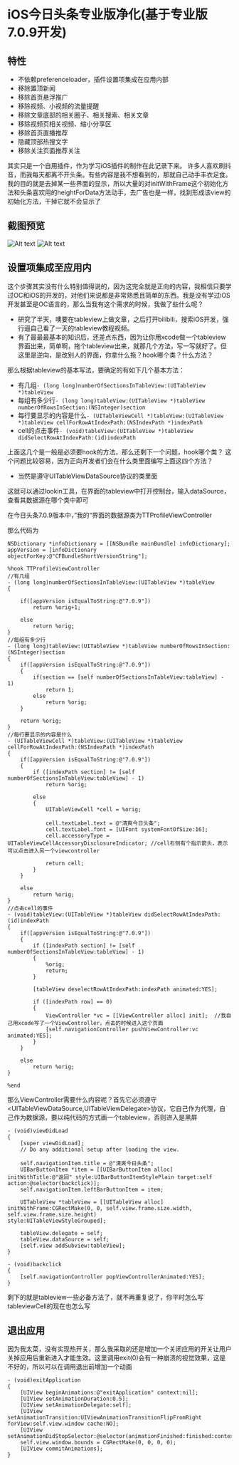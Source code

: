 # iOS今日头条专业版净化(基于专业版7.0.9开发)
## 特性


* 不依赖preferenceloader，插件设置项集成在应用内部
* 移除置顶新闻
* 移除首页悬浮推广
* 移除视频、小视频的流量提醒
* 移除文章底部的相关圈子、相关搜索、相关文章
* 移除视频页相关视频、缩小分享区
* 移除首页直播推荐
* 隐藏顶部热搜文字
* 移除关注页面推荐关注


其实只是一个自用插件，作为学习iOS插件的制作在此记录下来。
许多人喜欢刷抖音，而我每天都离不开头条。有些内容是我不想看到的，那就自己动手丰衣足食。
我的目的就是去掉某一些界面的显示，所以大量的对initWithFrame这个初始化方法和头条喜欢用的heightForData方法动手，去广告也是一样，找到形成该view的初始化方法，干掉它就不会显示了

## 截图预览

![Alt text](https://github.com/wstclzy2010/PureNewSocial/blob/master/IMG_0373.PNG)
![Alt text](https://github.com/wstclzy2010/PureNewSocial/blob/master/IMG_0374.PNG)

## 设置项集成至应用内

这个步骤其实没有什么特别值得说的，因为这完全就是正向的内容，我相信只要学过OC和iOS的开发的，对他们来说都是非常熟悉且简单的东西。我是没有学过iOS开发甚至是OC语言的，那么当我有这个需求的时候，我做了些什么呢？
* 研究了半天，噢要在tableview上做文章，之后打开bilibili，搜索iOS开发，强行逼自己看了一天的tableview教程视频。
* 有了最最最基本的知识后，还差点东西，因为让你用xcode做一个tableview界面出来，简单啊，拖个tableview出来，就那几个方法，写一写就好了。但这里是逆向，是改别人的界面，你拿什么拖？hook哪个类？什么方法？

那么根据tableview的基本写法，要确定的有如下几个基本方法：
* 有几组``` - (long long)numberOfSectionsInTableView:(UITableView *)tableView ```
* 每组有多少行``` - (long long)tableView:(UITableView *)tableView numberOfRowsInSection:(NSInteger)section ```
* 每行要显示的内容是什么``` - (UITableViewCell *)tableView:(UITableView *)tableView cellForRowAtIndexPath:(NSIndexPath *)indexPath ```
* cell的点击事件``` - (void)tableView:(UITableView *)tableView didSelectRowAtIndexPath:(id)indexPath ```

上面这几个是一般是必须要hook的方法，那么还剩下一个问题，hook哪个类？
这个问题比较容易，因为正向开发者们会在什么类里面编写上面这四个方法？

* 当然是遵守UITableViewDataSource协议的类里面

这就可以通过lookin工具，在界面的tableview中打开控制台，输入dataSource，查看其数据源在哪个类中即可

在今日头条7.0.9版本中，”我的“界面的数据源类为TTProfileViewController

那么代码为
```
NSDictionary *infoDictionary = [[NSBundle mainBundle] infoDictionary];
appVersion = [infoDictionary objectForKey:@"CFBundleShortVersionString"];

%hook TTProfileViewController
//有几组
- (long long)numberOfSectionsInTableView:(UITableView *)tableView
{
	
	if([appVersion isEqualToString:@"7.0.9"])
		return %orig+1;
	
	else
		return %orig;
}
//每组有多少行
- (long long)tableView:(UITableView *)tableView numberOfRowsInSection:(NSInteger)section
{
	if([appVersion isEqualToString:@"7.0.9"])
	{
		if(section == [self numberOfSectionsInTableView:tableView] - 1)
			return 1;
		else
			return %orig;
	}

	return %orig;	
}
//每行要显示的内容是什么
- (UITableViewCell *)tableView:(UITableView *)tableView cellForRowAtIndexPath:(NSIndexPath *)indexPath
{
	if([appVersion isEqualToString:@"7.0.9"])
	{
		if ([indexPath section] != [self numberOfSectionsInTableView:tableView] - 1)
			return %orig;
	
		else
		{
			UITableViewCell *cell = %orig;

			cell.textLabel.text = @"清爽今日头条";
			cell.textLabel.font = [UIFont systemFontOfSize:16];
			cell.accessoryType = UITableViewCellAccessoryDisclosureIndicator; //cell右侧有个指示箭头，表示可以点击进入另一个viewcontroller
		
			return cell;
		}
	}

	else
		return %orig;
}
//点击cell的事件
- (void)tableView:(UITableView *)tableView didSelectRowAtIndexPath:(id)indexPath
{
	if([appVersion isEqualToString:@"7.0.9"])
	{
		if ([indexPath section] != [self numberOfSectionsInTableView:tableView] - 1)
		{
			%orig;
			return;
		}
		
		[tableView deselectRowAtIndexPath:indexPath animated:YES];

		if ([indexPath row] == 0)
		{
			ViewController *vc = [[ViewController alloc] init];  //我自己用xcode写了一个ViewController，点击的时候进入这个页面
			[self.navigationController pushViewController:vc animated:YES];
		}
	}
	
	else
		return %orig;
}

%end
```

那么ViewController需要什么内容呢？首先它必须遵守<UITableViewDataSource,UITableViewDelegate>协议，它自己作为代理，自己作为数据源，要以纯代码的方式画一个tableview，否则进入是黑屏
```
- (void)viewDidLoad
{
    [super viewDidLoad];
    // Do any additional setup after loading the view.

    self.navigationItem.title = @"清爽今日头条";
    UIBarButtonItem *item = [[UIBarButtonItem alloc] initWithTitle:@"返回" style:UIBarButtonItemStylePlain target:self action:@selector(backclick)];
    self.navigationItem.leftBarButtonItem = item;

    UITableView *tableView = [[UITableView alloc] initWithFrame:CGRectMake(0, 0, self.view.frame.size.width, self.view.frame.size.height)               style:UITableViewStyleGrouped];

    tableView.delegate = self;
    tableView.dataSource = self;
    [self.view addSubview:tableView];
}

- (void)backclick
{
    [self.navigationController popViewControllerAnimated:YES];
}
```

剩下的就是tableview一些必备方法了，就不再重复说了，你平时怎么写tableviewCell的现在也怎么写

## 退出应用

因为我太菜，没有实现热开关，那么我采取的还是增加一个关闭应用的开关让用户关掉应用后重新进入才能生效。这里调用exit(0)会有一种崩溃的视觉效果，这是不好的，所以可以在调用退出前增加一个动画
```
- (void)exitApplication 
{
    [UIView beginAnimations:@"exitApplication" context:nil];
    [UIView setAnimationDuration:0.5];
    [UIView setAnimationDelegate:self];
    [UIView setAnimationTransition:UIViewAnimationTransitionFlipFromRight  forView:self.view.window cache:NO];
    [UIView setAnimationDidStopSelector:@selector(animationFinished:finished:context:)];
    self.view.window.bounds = CGRectMake(0, 0, 0, 0);
    [UIView commitAnimations];
}
```
